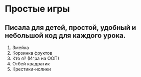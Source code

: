 # Простые игры

## Писала для детей, простой, удобный и небольшой код для каждого урока.

1. Змейка
2. Корзинка фруктов
3. Кто я? (Игра на ООП)
4. Отбей квадратик
5. Крестики-нолики
